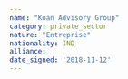 ```yaml
---
name: "Koan Advisory Group"
category: private_sector
nature: "Entreprise"
nationality: IND
alliance: 
date_signed: '2018-11-12'
---
```

    